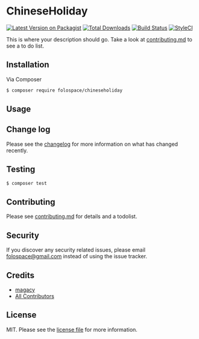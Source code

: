 # ChineseHoliday

[![Latest Version on Packagist][ico-version]][link-packagist]
[![Total Downloads][ico-downloads]][link-downloads]
[![Build Status][ico-travis]][link-travis]
[![StyleCI][ico-styleci]][link-styleci]

This is where your description should go. Take a look at [contributing.md](contributing.md) to see a to do list.

## Installation

Via Composer

``` bash
$ composer require folospace/chineseholiday
```

## Usage

## Change log

Please see the [changelog](changelog.md) for more information on what has changed recently.

## Testing

``` bash
$ composer test
```

## Contributing

Please see [contributing.md](contributing.md) for details and a todolist.

## Security

If you discover any security related issues, please email folospace@gmail.com instead of using the issue tracker.

## Credits

- [magacy][link-author]
- [All Contributors][link-contributors]

## License

MIT. Please see the [license file](license.md) for more information.

[ico-version]: https://img.shields.io/packagist/v/folospace/chineseholiday.svg?style=flat-square
[ico-downloads]: https://img.shields.io/packagist/dt/folospace/chineseholiday.svg?style=flat-square
[ico-travis]: https://img.shields.io/travis/folospace/chineseholiday/master.svg?style=flat-square
[ico-styleci]: https://styleci.io/repos/12345678/shield

[link-packagist]: https://packagist.org/packages/folospace/chineseholiday
[link-downloads]: https://packagist.org/packages/folospace/chineseholiday
[link-travis]: https://travis-ci.org/folospace/chineseholiday
[link-styleci]: https://styleci.io/repos/12345678
[link-author]: https://github.com/folospace
[link-contributors]: ../../contributors

